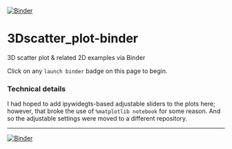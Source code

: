 [![Binder](https://mybinder.org/badge_logo.svg)](https://mybinder.org/v2/gh/fomightez/3Dscatter_plot-binder/master?filepath=index.ipynb)

# 3Dscatter_plot-binder

3D scatter plot & related 2D examples via Binder

Click on any `launch binder` badge on this page to begin.


### Technical details

I had hoped to add ipywidegts-based adjustable sliders to the plots here; however, that broke the use of `%matplotlib notebook` for some reason. And so the adjustable settings were moved to a different repository.

----------

[![Binder](https://mybinder.org/badge_logo.svg)](https://mybinder.org/v2/gh/fomightez/3Dscatter_plot-binder/master?filepath=index.ipynb)
